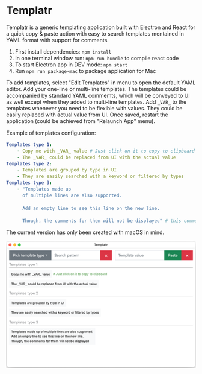 # Templatr

Templatr is a generic templating application built with Electron and React for a quick copy & paste action with easy to search templates mentained in YAML format with support for comments.

1. First install dependencies: ```npm install```
2. In one terminal window run: ```npm run bundle``` to compile react code
3. To start Electron app in DEV mode: ```npm start```
4. Run ```npm run package-mac``` to package application for Mac

To add templates, select "Edit Templates" in menu to open the default YAML editor. Add your one-line or multi-line templates. The templates could be accompanied by standard YAML commemts, which will be conveyed to UI as well except when they added to multi-line templates. Add `_VAR_` to the templates whenever you need to be flexible with values. They could be easily replaced with actual value from UI. Once saved, restart the application (could be achieved from "Relaunch App" menu).

Example of templates configuration:

```yaml
Templates type 1:
    - Copy me with _VAR_ value # Just click on it to copy to clipboard
    - The _VAR_ could be replaced from UI with the actual value
Templates type 2:
    - Templates are grouped by type in UI
    - They are easily searched with a keyword or filtered by types
Templates type 3:
    - "Templates made up
      of multiple lines are also supported.
      
      Add an empty line to see this line on the new line.
      
      Though, the comments for them will not be displayed" # this comment is invisible
```

The current version has only been created with macOS in mind.

![Templatr](/assets/templatr_ui.png)
